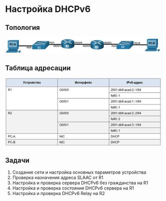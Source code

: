 # Настройка DHCPv6
## Топология
![alt-text](https://raw.githubusercontent.com/rpv101101/OTUS-homework/main/lab8/IMG/top1.png "Топология")
## Таблица адресации
![alt-text](https://raw.githubusercontent.com/rpv101101/OTUS-homework/main/lab8/IMG/RT1.png "Таблица адресации")

## Задачи
1. Создание сети и настройка основных параметров устройства
2. Проверка назначения адреса SLAAC от R1
3. Настройка и проверка сервера DHCPv6 без гражданства на R1
4. Настройка и проверка состояния DHCPv6 сервера на R1
5. Настройка и проверка DHCPv6 Relay на R2
